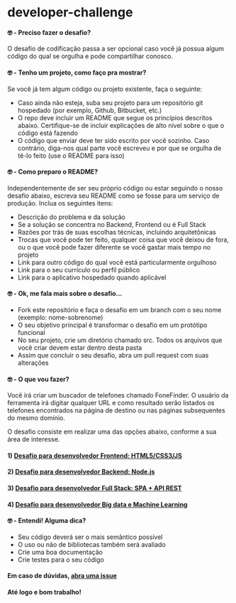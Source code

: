 # developer-challenge

#### 🤓 - Preciso fazer o desafio?

O desafio de codificação passa a ser opcional caso você já possua algum código do qual se orgulha e pode compartilhar conosco.

#### 🤓 - Tenho um projeto, como faço pra mostrar?

Se você já tem algum código ou projeto existente, faça o seguinte:

- Caso ainda não esteja, suba seu projeto para um repositório git hospedado (por exemplo, Github, Bitbucket, etc.)
- O repo deve incluir um README que segue os princípios descritos abaixo. Certifique-se de incluir explicações de alto nível sobre o que o código está fazendo
- O código que enviar deve ter sido escrito por você sozinho. Caso contrário, diga-nos qual parte você escreveu e por que se orgulha de tê-lo feito (use o README para isso)

#### 🤓 - Como preparo o README?

Independentemente de ser seu próprio código ou estar seguindo o nosso desafio abaixo, escreva seu README como se fosse para um serviço de produção. Inclua os seguintes itens:

- Descrição do problema e da solução
- Se a solução se concentra no Backend, Frontend ou é Full Stack
- Razões por trás de suas escolhas técnicas, incluindo arquitetônicas
- Trocas que você pode ter feito, qualquer coisa que você deixou de fora, ou o que você pode fazer diferente se você gastar mais tempo no projeto
- Link para outro código do qual você está particularmente orgulhoso
- Link para o seu currículo ou perfil público
- Link para o aplicativo hospedado quando aplicável


#### 🤓 - Ok, me fala mais sobre o desafio...

- Fork este repositório e faça o desafio em um branch com o seu nome (exemplo: nome-sobrenome)
- O seu objetivo principal é transformar o desafio em um protótipo funcional
- No seu projeto, crie um diretório chamado src. Todos os arquivos que você criar devem estar dentro desta pasta
- Assim que concluir o seu desafio, abra um pull request com suas alterações

#### 🤓 - O que vou fazer?

Você irá criar um buscador de telefones chamado FoneFinder. O usuário da ferramenta irá digitar qualquer URL e como resultado serão listados os telefones encontrados na página de destino ou nas páginas subsequentes do mesmo domínio.

O desafio consiste em realizar uma das opções abaixo, conforme a sua área de interesse.

#### 1) [Desafio para desenvolvedor Frontend: HTML5/CSS3/JS](https://github.com/zadsmedia/developer-challenge/wiki/Desenvolvedor-Frontend)

#### 2) [Desafio para desenvolvedor Backend: Node.js](https://github.com/zadsmedia/developer-challenge/wiki/Desenvolvedor-Backend)

#### 3) [Desafio para desenvolvedor Full Stack: SPA + API REST](https://github.com/zadsmedia/developer-challenge/wiki/Desenvolvedor-Full-Stack)


#### 4) [Desafio para desenvolvedor Big data e Machine Learning](https://github.com/zadsmedia/developer-challenge/wiki/Desenvolvedor-Big-Data-e-ML)


#### 🤓 - Entendi! Alguma dica?

- Seu código deverá ser o mais semântico possível
- O uso ou não de bibliotecas também será avaliado
- Crie uma boa documentação
- Crie testes para o seu código


#### Em caso de dúvidas, [abra uma issue](https://github.com/zadsmedia/developer-challenge/issues)

#### Até logo e bom trabalho!
